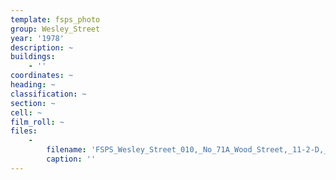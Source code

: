```yaml
---
template: fsps_photo
group: Wesley_Street
year: '1978'
description: ~
buildings:
    - ''
coordinates: ~
heading: ~
classification: ~
section: ~
cell: ~
film_roll: ~
files:
    -
        filename: 'FSPS_Wesley_Street_010,_No_71A_Wood_Street,_11-2-D,_1978.png'
        caption: ''
---
```

